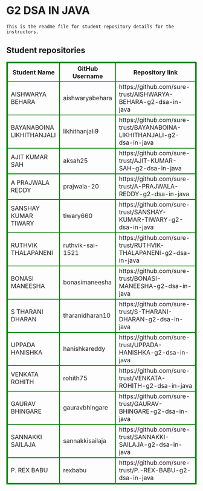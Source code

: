 # G2 DSA IN JAVA
    This is the readme file for student repository details for the instructors.
## Student repositories 
<table style="border : 2px solid green; width:100%;">
<tr >
<th style="border : 2px solid green;">Student Name</th>
<th style="border : 2px solid green;">GitHub Username</th>
<th style="border : 2px solid green;">Repository link</th>
</tr>
<tr style="border : 2px solid green;">
<td style="border : 2px solid green;">AISHWARYA BEHARA</td> 

<td style="border : 2px solid green;">aishwaryabehara</td> 

<td style="border : 2px solid green;">https://github.com/sure-trust/AISHWARYA-BEHARA-g2-dsa-in-java</td> 
</tr>

<tr style="border : 2px solid green;">
<td style="border : 2px solid green;">BAYANABOINA LIKHITHANJALI</td> 

<td style="border : 2px solid green;">likhithanjali9</td> 

<td style="border : 2px solid green;">https://github.com/sure-trust/BAYANABOINA-LIKHITHANJALI-g2-dsa-in-java</td> 
</tr>

<tr style="border : 2px solid green;">
<td style="border : 2px solid green;">AJIT KUMAR SAH</td> 

<td style="border : 2px solid green;">aksah25</td> 

<td style="border : 2px solid green;">https://github.com/sure-trust/AJIT-KUMAR-SAH-g2-dsa-in-java</td> 
</tr>

<tr style="border : 2px solid green;">
<td style="border : 2px solid green;">A PRAJWALA REDDY</td> 

<td style="border : 2px solid green;">prajwala-20</td> 

<td style="border : 2px solid green;">https://github.com/sure-trust/A-PRAJWALA-REDDY-g2-dsa-in-java</td> 
</tr>

<tr style="border : 2px solid green;">
<td style="border : 2px solid green;">SANSHAY KUMAR TIWARY</td> 

<td style="border : 2px solid green;">tiwary660</td> 

<td style="border : 2px solid green;">https://github.com/sure-trust/SANSHAY-KUMAR-TIWARY-g2-dsa-in-java</td> 
</tr>

<tr style="border : 2px solid green;">
<td style="border : 2px solid green;">RUTHVIK THALAPANENI</td> 

<td style="border : 2px solid green;">ruthvik-sai-1521</td> 

<td style="border : 2px solid green;">https://github.com/sure-trust/RUTHVIK-THALAPANENI-g2-dsa-in-java</td> 
</tr>

<tr style="border : 2px solid green;">
<td style="border : 2px solid green;">BONASI MANEESHA</td> 

<td style="border : 2px solid green;">bonasimaneesha</td> 

<td style="border : 2px solid green;">https://github.com/sure-trust/BONASI-MANEESHA-g2-dsa-in-java</td> 
</tr>

<tr style="border : 2px solid green;">
<td style="border : 2px solid green;">S THARANI DHARAN</td> 

<td style="border : 2px solid green;">tharanidharan10</td> 

<td style="border : 2px solid green;">https://github.com/sure-trust/S-THARANI-DHARAN-g2-dsa-in-java</td> 
</tr>

<tr style="border : 2px solid green;">
<td style="border : 2px solid green;">UPPADA HANISHKA</td> 

<td style="border : 2px solid green;">hanishkareddy</td> 

<td style="border : 2px solid green;">https://github.com/sure-trust/UPPADA-HANISHKA-g2-dsa-in-java</td> 
</tr>

<tr style="border : 2px solid green;">
<td style="border : 2px solid green;">VENKATA ROHITH</td> 

<td style="border : 2px solid green;">rohith75</td> 

<td style="border : 2px solid green;">https://github.com/sure-trust/VENKATA-ROHITH-g2-dsa-in-java</td> 
</tr>

<tr style="border : 2px solid green;">
<td style="border : 2px solid green;">GAURAV BHINGARE</td> 

<td style="border : 2px solid green;">gauravbhingare</td> 

<td style="border : 2px solid green;">https://github.com/sure-trust/GAURAV-BHINGARE-g2-dsa-in-java</td> 
</tr>

<tr style="border : 2px solid green;">
<td style="border : 2px solid green;">SANNAKKI SAILAJA</td> 

<td style="border : 2px solid green;">sannakkisailaja</td> 

<td style="border : 2px solid green;">https://github.com/sure-trust/SANNAKKI-SAILAJA-g2-dsa-in-java</td> 
</tr>

<tr style="border : 2px solid green;">
<td style="border : 2px solid green;">P. REX BABU</td> 

<td style="border : 2px solid green;">rexbabu</td> 

<td style="border : 2px solid green;">https://github.com/sure-trust/P.-REX-BABU-g2-dsa-in-java</td> 
</tr>
